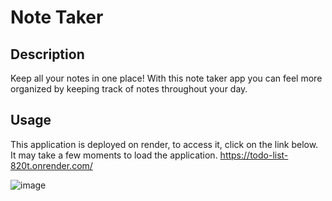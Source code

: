 # Note Taker
## Description
Keep all your notes in one place! With this note taker app you can feel more organized by keeping track of notes throughout your day.

## Usage
This application is deployed on render, to access it, click on the link below. It may take a few moments to load the application.
https://todo-list-820t.onrender.com/

![image](https://github.com/Cadhig/TODO-list/assets/160413853/2e6f4222-849e-4094-91a4-7528e432eca9)
